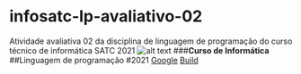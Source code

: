 # infosatc-lp-avaliativo-02
 Atividade avaliativa 02 da disciplina de linguagem de programação do curso técnico de informática SATC 2021
![alt text](https://www1.satc.edu.br/parcelamento_satc/assets/img/logotipo_horizontal.png)
###**Curso de Informática** 
##Linguagem de programação
#2021
[Google](https://www.google.com.br/)
[Build](https://github.com/YasminMichels)